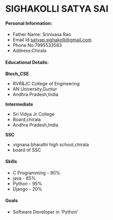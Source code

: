 # SIGHAKOLLI SATYA SAI

#### Personal Information:
- Father Name: Srinivasa Rao
- Email Id:satyap.sighakolli@gmail.com
- Phone No:7995533583
- Address:Chirala

#### Educational Details:

**Btech_CSE**
- RVR&JC College of Engineering
- AN University,Guntur
- Andhra Pradesh,India

**Intermediate**
- Sri Vidya Jr College
- Board,chirala
- Andhra Pradesh,India

**SSC**
- vignana bharathi high school,chirala
- board of SSC

#### Skills
- C Programming - 90%
- java - 85%
- Python - 95%
- Django - 20%

#### Goals
- Software Developer in 'Python'
